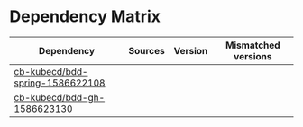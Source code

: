 # Dependency Matrix

Dependency | Sources | Version | Mismatched versions
---------- | ------- | ------- | -------------------
[cb-kubecd/bdd-spring-1586622108](https://github.com/cb-kubecd/bdd-spring-1586622108.git) |  | []() | 
[cb-kubecd/bdd-gh-1586623130](https://github.com/cb-kubecd/bdd-gh-1586623130.git) |  | []() | 
